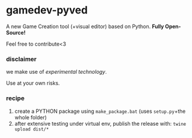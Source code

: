 # gamedev-pyved

A new Game Creation tool (+visual editor) based on Python. 
**Fully Open-Source!**

Feel free to contribute<3

### disclaimer

we make use of *experimental technology*.

Use at your own risks.

### recipe

1. create a PYTHON package using `make_package.bat` (uses `setup.py`+the whole folder)
1. after extensive testing under virtual env, publish the release with: `twine upload dist/*`
